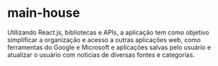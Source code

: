 # main-house
Utilizando React.js, bibliotecas e APIs, a aplicação tem como objetivo simplificar a organização e acesso a outras aplicações web, como ferramentas do Google e Microsoft e aplicações salvas pelo usuário e atualizar o usuário com noticias de diversas fontes e categorias. 
